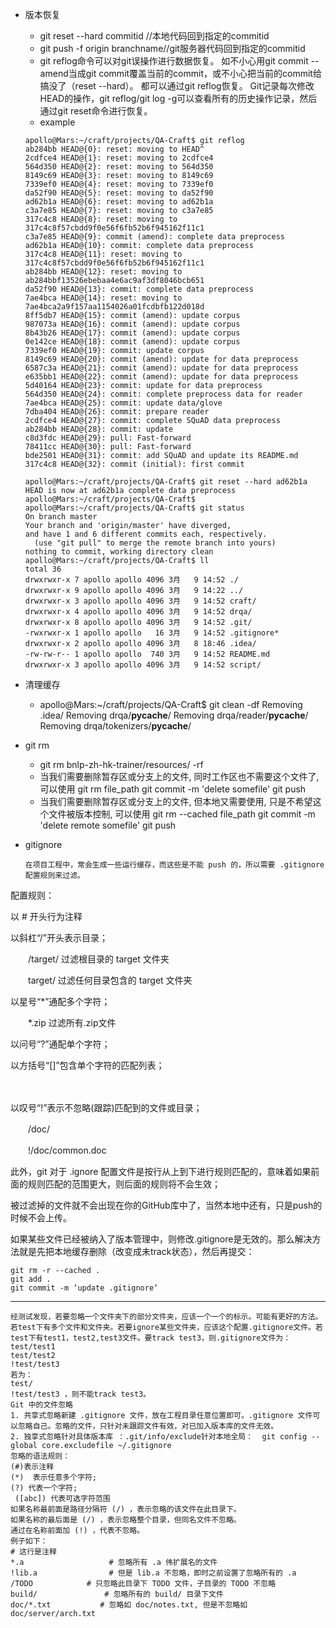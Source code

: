 + 版本恢复
	+ git reset --hard commitid  //本地代码回到指定的commitid
	+ git push -f origin branchname//git服务器代码回到指定的commitid
	+ git reflog命令可以对git误操作进行数据恢复。
	如不小心用git commit --amend当成git commit覆盖当前的commit，或不小心把当前的commit给搞没了（reset --hard）。 都可以通过git reflog恢复。
	Git记录每次修改HEAD的操作，git reflog/git log -g可以查看所有的历史操作记录，然后通过git reset命令进行恢复。
	+ example
	```
	apollo@Mars:~/craft/projects/QA-Craft$ git reflog 
	ab284bb HEAD@{0}: reset: moving to HEAD^
	2cdfce4 HEAD@{1}: reset: moving to 2cdfce4
	564d350 HEAD@{2}: reset: moving to 564d350
	8149c69 HEAD@{3}: reset: moving to 8149c69
	7339ef0 HEAD@{4}: reset: moving to 7339ef0
	da52f90 HEAD@{5}: reset: moving to da52f90
	ad62b1a HEAD@{6}: reset: moving to ad62b1a
	c3a7e85 HEAD@{7}: reset: moving to c3a7e85
	317c4c8 HEAD@{8}: reset: moving to 317c4c8f57cbdd9f0e56f6fb52b6f945162f11c1
	c3a7e85 HEAD@{9}: commit (amend): complete data preprocess
	ad62b1a HEAD@{10}: commit: complete data preprocess
	317c4c8 HEAD@{11}: reset: moving to 317c4c8f57cbdd9f0e56f6fb52b6f945162f11c1
	ab284bb HEAD@{12}: reset: moving to ab284bbf13526ebebaa4e6ac9af3df8046bcb651
	da52f90 HEAD@{13}: commit: complete data preprocess
	7ae4bca HEAD@{14}: reset: moving to 7ae4bca2a9f157aa1154026a01fcdbfb122d018d
	8ff5db7 HEAD@{15}: commit (amend): update corpus
	987073a HEAD@{16}: commit (amend): update corpus
	8b43b26 HEAD@{17}: commit (amend): update corpus
	0e142ce HEAD@{18}: commit (amend): update corpus
	7339ef0 HEAD@{19}: commit: update corpus
	8149c69 HEAD@{20}: commit (amend): update for data preprocess
	6587c3a HEAD@{21}: commit (amend): update for data preprocess
	e635bb1 HEAD@{22}: commit (amend): update for data preprocess
	5d40164 HEAD@{23}: commit: update for data preprocess
	564d350 HEAD@{24}: commit: complete preprocess data for reader
	7ae4bca HEAD@{25}: commit: update data/glove
	7dba404 HEAD@{26}: commit: prepare reader
	2cdfce4 HEAD@{27}: commit: complete SQuAD data preprocess
	ab284bb HEAD@{28}: commit: update
	c8d3fdc HEAD@{29}: pull: Fast-forward
	78411cc HEAD@{30}: pull: Fast-forward
	bde2501 HEAD@{31}: commit: add SQuAD and update its README.md
	317c4c8 HEAD@{32}: commit (initial): first commit
	
	apollo@Mars:~/craft/projects/QA-Craft$ git reset --hard ad62b1a
	HEAD is now at ad62b1a complete data preprocess
	apollo@Mars:~/craft/projects/QA-Craft$ 
	apollo@Mars:~/craft/projects/QA-Craft$ git status
	On branch master
	Your branch and 'origin/master' have diverged,
	and have 1 and 6 different commits each, respectively.
	  (use "git pull" to merge the remote branch into yours)
	nothing to commit, working directory clean
	apollo@Mars:~/craft/projects/QA-Craft$ ll
	total 36
	drwxrwxr-x 7 apollo apollo 4096 3月   9 14:52 ./
	drwxrwxr-x 9 apollo apollo 4096 3月   9 14:22 ../
	drwxrwxr-x 3 apollo apollo 4096 3月   9 14:52 craft/
	drwxrwxr-x 4 apollo apollo 4096 3月   9 14:52 drqa/
	drwxrwxr-x 8 apollo apollo 4096 3月   9 14:52 .git/
	-rwxrwxr-x 1 apollo apollo   16 3月   9 14:52 .gitignore*
	drwxrwxr-x 2 apollo apollo 4096 3月   8 18:46 .idea/
	-rw-rw-r-- 1 apollo apollo  740 3月   9 14:52 README.md
	drwxrwxr-x 3 apollo apollo 4096 3月   9 14:52 script/

	```
	
+ 清理缓存
	+ apollo@Mars:~/craft/projects/QA-Craft$ git clean -df
	Removing .idea/
	Removing drqa/__pycache__/
	Removing drqa/reader/__pycache__/
	Removing drqa/tokenizers/__pycache__/

+ git rm 
  + git rm  bnlp-zh-hk-trainer/resources/ -rf
  + 当我们需要删除暂存区或分支上的文件, 同时工作区也不需要这个文件了, 可以使用
      git rm file_path
      git commit -m 'delete somefile'
      git push
  + 当我们需要删除暂存区或分支上的文件, 但本地又需要使用, 只是不希望这个文件被版本控制, 可以使用
      git rm --cached file_path
      git commit -m 'delete remote somefile'
      git push
  
+ gitignore
  ```
  在项目工程中，常会生成一些运行缓存，而这些是不能 push 的，所以需要 .gitignore 配置规则来过滤。

配置规则：

以 # 开头行为注释  

以斜杠“/”开头表示目录；

　　/target/ 过滤根目录的 target 文件夹

　　target/ 过滤任何目录包含的 target 文件夹

以星号“*”通配多个字符；

　　*.zip 过滤所有.zip文件

以问号“?”通配单个字符；

 

以方括号“[]”包含单个字符的匹配列表；

　　

以叹号“!”表示不忽略(跟踪)匹配到的文件或目录；

　　/doc/

　　!/doc/common.doc

此外，git 对于 .ignore 配置文件是按行从上到下进行规则匹配的，意味着如果前面的规则匹配的范围更大，则后面的规则将不会生效；

被过滤掉的文件就不会出现在你的GitHub库中了，当然本地中还有，只是push的时候不会上传。

 

如果某些文件已经被纳入了版本管理中，则修改.gitignore是无效的。那么解决方法就是先把本地缓存删除（改变成未track状态），然后再提交：

    git rm -r --cached .
    git add .
    git commit -m ‘update .gitignore‘

---

    经测试发现，若要忽略一个文件夹下的部分文件夹，应该一个一个的标示。可能有更好的方法。
    若test下有多个文件和文件夹。若要ignore某些文件夹，应该这个配置.gitignore文件。若test下有test1，test2,test3文件。要track test3，则.gitignore文件为：
    test/test1
    test/test2
    !test/test3
    若为：
    test/
    !test/test3 ，则不能track test3。
    Git 中的文件忽略
    1. 共享式忽略新建 .gitignore 文件，放在工程目录任意位置即可。.gitignore 文件可以忽略自己。忽略的文件，只针对未跟踪文件有效，对已加入版本库的文件无效。
    2. 独享式忽略针对具体版本库 ：.git/info/exclude针对本地全局：  git config --global core.excludefile ~/.gitignore
    忽略的语法规则：
    (#)表示注释
    (*)  表示任意多个字符; 
    (?) 代表一个字符;
     ([abc]) 代表可选字符范围
    如果名称最前面是路径分隔符 (/) ，表示忽略的该文件在此目录下。
    如果名称的最后面是 (/) ，表示忽略整个目录，但同名文件不忽略。
    通过在名称前面加 (!) ，代表不忽略。
    例子如下：
    # 这行是注释
    *.a                   # 忽略所有 .a 伟扩展名的文件
    !lib.a                # 但是 lib.a 不忽略，即时之前设置了忽略所有的 .a
    /TODO            # 只忽略此目录下 TODO 文件，子目录的 TODO 不忽略 
    build/               # 忽略所有的 build/ 目录下文件
    doc/*.txt           # 忽略如 doc/notes.txt, 但是不忽略如 doc/server/arch.txt 
  ```
